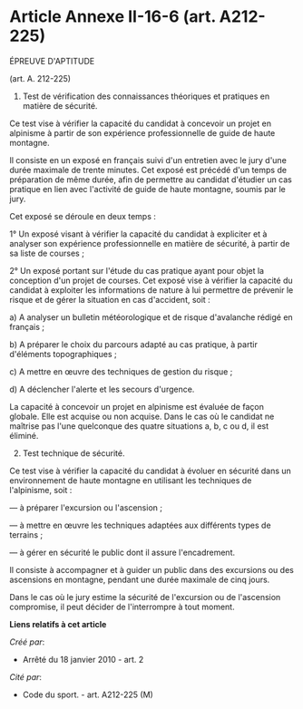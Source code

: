 # Article Annexe II-16-6 (art. A212-225)

ÉPREUVE D'APTITUDE

(art. A. 212-225)

1. Test de vérification des connaissances théoriques et pratiques en matière de sécurité.

Ce test vise à vérifier la capacité du candidat à concevoir un projet en alpinisme à partir de son expérience professionnelle
de guide de haute montagne.

Il consiste en un exposé en français suivi d'un entretien avec le jury d'une durée maximale de trente minutes. Cet exposé est
précédé d'un temps de préparation de même durée, afin de permettre au candidat d'étudier un cas pratique en lien avec
l'activité de guide de haute montagne, soumis par le jury.

Cet exposé se déroule en deux temps :

1° Un exposé visant à vérifier la capacité du candidat à expliciter et à analyser son expérience professionnelle en matière
de sécurité, à partir de sa liste de courses ;

2° Un exposé portant sur l'étude du cas pratique ayant pour objet la conception d'un projet de courses. Cet exposé vise à
vérifier la capacité du candidat à exploiter les informations de nature à lui permettre de prévenir le risque et de gérer la
situation en cas d'accident, soit :

a) A analyser un bulletin météorologique et de risque d'avalanche rédigé en français ;

b) A préparer le choix du parcours adapté au cas pratique, à partir d'éléments topographiques ;

c) A mettre en œuvre des techniques de gestion du risque ;

d) A déclencher l'alerte et les secours d'urgence.

La capacité à concevoir un projet en alpinisme est évaluée de façon globale. Elle est acquise ou non acquise. Dans le cas où
le candidat ne maîtrise pas l'une quelconque des quatre situations a, b, c ou d, il est éliminé.

2. Test technique de sécurité.

Ce test vise à vérifier la capacité du candidat à évoluer en sécurité dans un environnement de haute montagne en utilisant
les techniques de l'alpinisme, soit :

― à préparer l'excursion ou l'ascension ;

― à mettre en œuvre les techniques adaptées aux différents types de terrains ;

― à gérer en sécurité le public dont il assure l'encadrement.

Il consiste à accompagner et à guider un public dans des excursions ou des ascensions en montagne, pendant une durée maximale
de cinq jours.

Dans le cas où le jury estime la sécurité de l'excursion ou de l'ascension compromise, il peut décider de l'interrompre à
tout moment.

**Liens relatifs à cet article**

_Créé par_:

  - Arrêté du 18 janvier 2010 - art. 2

_Cité par_:

  - Code du sport. - art. A212-225 (M)
